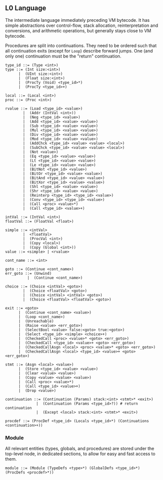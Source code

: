 ## L0 Language

The intermediate language immediately preceding VM bytecode. It has simple
abstractions over control-flow, stack allocation, reinterpretation and
conversions, and arithmetic operations, but generally stays close to VM
bytecode.

Procedures are split into continuations. They need to be ordered such
that all continuation exits (except for `Loop`) describe forward
jumps. One (and only one) continuation must be the "return" continuation.

```grammar
type_id ::= (Type <int>)
type ::= (Int size:<int>)
      |  (UInt size:<int>)
      |  (Float size:<int>)
      |  (ProcTy (Void) <type_id>*)
      |  (ProcTy <type_id>+)

local ::= (Local <int>)
proc ::= (Proc <int>)

rvalue ::= (Load <type_id> <value>)
        |  (Addr (IntVal <int>))
        |  (Neg <type_id> <value>)
        |  (Add <type_id> <value> <value>)
        |  (Sub <type_id> <value> <value>)
        |  (Mul <type_id> <value> <value>)
        |  (Div <type_id> <value> <value>)
        |  (Mod <type_id> <value> <value>)
        |  (AddChck <type_id> <value> <value> <local>)
        |  (SubChck <type_id> <value> <value> <local>)
        |  (Not <value>)
        |  (Eq <type_id> <value> <value>)
        |  (Lt <type_id> <value> <value>)
        |  (Le <type_id> <value> <value>)
        |  (BitNot <type_id> <value>)
        |  (BitOr <type_id> <value> <value>)
        |  (BitAnd <type_id> <value> <value>)
        |  (BitXor <type_id> <value> <value>)
        |  (Shl <type_id> <value> <value>)
        |  (Shr <type_id> <value> <value>)
        |  (Reinterp <type_id> <type_id> <value>)
        |  (Conv <type_id> <type_id> <value>)
        |  (Call <proc> <value>*)
        |  (Call <type_id> <value>+)

intVal ::= (IntVal <int>)
floatVal ::= (FloatVal <float>)

simple ::= <intVal>
        |  <floatVal>
        |  (ProcVal <int>)
        |  (Copy <local>)
        |  (Copy (Global <int>))
value ::= <simple> | <rvalue>

cont_name ::= <int>

goto ::= (Continue <cont_name>)
err_goto ::= (Unwind)
          |  (Continue <cont_name>)

choice ::= (Choice <intVal> <goto>)
        |  (Choice <floatVal> <goto>)
        |  (Choice <intVal> <intVal> <goto>)
        |  (Choice <floatVal> <floatVal> <goto>)

exit ::= <goto>
      |  (Continue <cont_name> <value>)
      |  (Loop <cont_name>)
      |  (Unreachable)
      |  (Raise <value> <err_goto>)
      |  (SelectBool <value> false:<goto> true:<goto>)
      |  (Select <type_id> <simple> <choice>+)
      |  (CheckedCall <proc> <value>* <goto> <err_goto>)
      |  (CheckedCall <type_id> <value>+ <goto> <err_goto>)
      |  (CheckedCallAsgn <local> <proc> <value>* <goto> <err_goto>)
      |  (CheckedCallAsgn <local> <type_id> <value>+ <goto> <err_goto>)

stmt ::= (Asgn <local> <value>)
      |  (Store <type_id> <value> <value>)
      |  (Clear <value> <value>)
      |  (Copy <value> <value> <value>)
      |  (Call <proc> <value>*)
      |  (Call <type_id> <value>+)
      |  (Drop <value>)

continuation ::= (Continuation (Params) stack:<int> <stmt>* <exit>)
              |  (Continuation (Params <type_id>?)) # return continuation
              |  (Except <local> stack:<int> <stmt>* <exit>)

procdef ::= (ProcDef <type_id> (Locals <type_id>*) (Continuations <continuation>+))
```

### Module

All relevant entities (types, globals, and procedures) are stored under the
top-level node, in dedicated sections, to allow for easy and fast access to
them.

```grammar
module ::= (Module (TypeDefs <type>*) (GlobalDefs <type_id>*) (ProcDefs <procdef>*))
```
